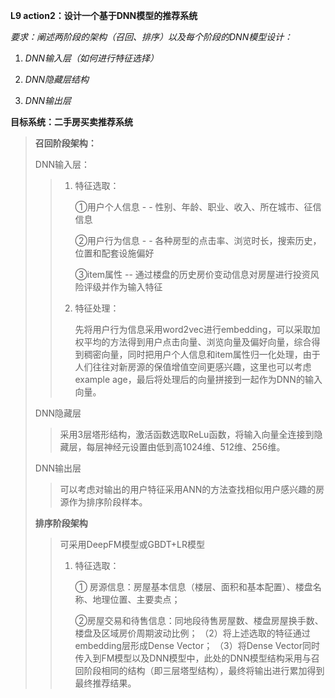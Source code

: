 **L9 action2：设计一个基于DNN模型的推荐系统**

*要求：阐述两阶段的架构（召回、排序）以及每个阶段的DNN模型设计：*

1. *DNN输入层（如何进行特征选择）*

2. *DNN隐藏层结构*

3. *DNN输出层*

**目标系统：二手房买卖推荐系统**

> **召回阶段架构：**
>
> DNN输入层：
>
> > 1. 特征选取：
> >
> >    ①用户个人信息 - - 性别、年龄、职业、收入、所在城市、征信信息
> >
> >    ②用户行为信息 - - 各种房型的点击率、浏览时长，搜索历史，位置和配套设施偏好
> >
> >    ③item属性 -- 通过楼盘的历史房价变动信息对房屋进行投资风险评级并作为输入特征
> >
> > 2. 特征处理：
> >
> >    先将用户行为信息采用word2vec进行embedding，可以采取加权平均的方法得到用户点击向量、浏览向量及偏好向量，综合得到稠密向量，同时把用户个人信息和item属性归一化处理，由于人们往往对新房源的保值增值空间更感兴趣，这里也可以考虑example age，最后将处理后的向量拼接到一起作为DNN的输入向量。
>
> DNN隐藏层
>
> > 采用3层塔形结构，激活函数选取ReLu函数，将输入向量全连接到隐藏层，每层神经元设置由低到高1024维、512维、256维。
>
> DNN输出层
>
> > 可以考虑对输出的用户特征采用ANN的方法查找相似用户感兴趣的房源作为排序阶段样本。
>
> **排序阶段架构**
>
> > 可采用DeepFM模型或GBDT+LR模型
> >
> > 1. 特征选取：
> >
> >    ① 房源信息：房屋基本信息（楼层、面积和基本配置）、楼盘名称、地理位置、主要卖点；
> >
> >    ②房屋交易和待售信息：同地段待售房屋数、楼盘房屋换手数、楼盘及区域房价周期波动比例；
> >    （2）将上述选取的特征通过embedding层形成Dense Vector；
> >    （3）将Dense Vector同时传入到FM模型以及DNN模型中，此处的DNN模型结构采用与召回阶段相同的结构（即三层塔型结构），最终将输出进行累加得到最终推荐结果。

